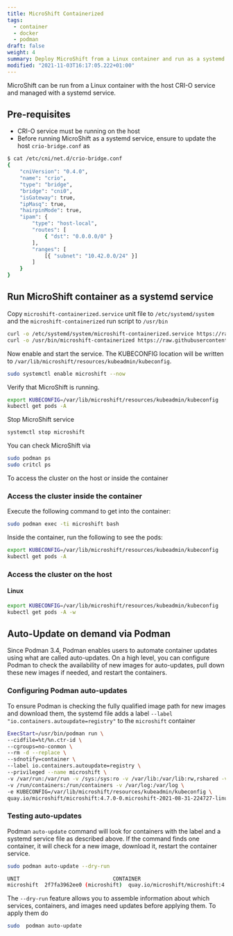 ```yaml
---
title: MicroShift Containerized
tags:
  - container
  - docker
  - podman
draft: false
weight: 4
summary: Deploy MicroShift from a Linux container and run as a systemd service.
modified: "2021-11-03T16:17:05.222+01:00"
---
```


MicroShift can be run from a Linux container with the host CRI-O service and managed with a systemd service.

## Pre-requisites

- CRI-O service must be running on the host
- Before running MicroShift as a systemd service, ensure to update the host `crio-bridge.conf` as

```bash
$ cat /etc/cni/net.d/crio-bridge.conf
{
    "cniVersion": "0.4.0",
    "name": "crio",
    "type": "bridge",
    "bridge": "cni0",
    "isGateway": true,
    "ipMasq": true,
    "hairpinMode": true,
    "ipam": {
        "type": "host-local",
        "routes": [
            { "dst": "0.0.0.0/0" }
        ],
        "ranges": [
            [{ "subnet": "10.42.0.0/24" }]
        ]
    }
}
```

## Run MicroShift container as a systemd service

Copy `microshift-containerized.service` unit file to `/etc/systemd/system` and the `microshift-containerized` run script to `/usr/bin`

```bash
curl -o /etc/systemd/system/microshift-containerized.service https://raw.githubusercontent.com/redhat-et/microshift/main/packaging/systemd/microshift-containerized.service
curl -o /usr/bin/microshift-containerized https://raw.githubusercontent.com/redhat-et/microshift/main/packaging/systemd/microshift-containerized
```

Now enable and start the service. The KUBECONFIG location will be written to `/var/lib/microshift/resources/kubeadmin/kubeconfig`.

```bash
sudo systemctl enable microshift --now
```

Verify that MicroShift is running.

```sh
export KUBECONFIG=/var/lib/microshift/resources/kubeadmin/kubeconfig
kubectl get pods -A
```

Stop MicroShift service

```bash
systemctl stop microshift
```

You can check MicroShift via

```bash
sudo podman ps
sudo critcl ps
```

To access the cluster on the host or inside the container

### Access the cluster inside the container

Execute the following command to get into the container:

```bash
sudo podman exec -ti microshift bash
```

Inside the container, run the following to see the pods:

```bash
export KUBECONFIG=/var/lib/microshift/resources/kubeadmin/kubeconfig
kubectl get pods -A
```

### Access the cluster on the host

#### Linux

```bash
export KUBECONFIG=/var/lib/microshift/resources/kubeadmin/kubeconfig
kubectl get pods -A -w
```

## Auto-Update on demand via Podman

Since Podman 3.4, Podman enables users to automate container updates using what are called auto-updates. On a high level, you can configure Podman to check the availability of new images for auto-updates, pull down these new images if needed, and restart the containers.

### Configuring Podman auto-updates

To ensure Podman is checking the fully qualified image path for new images and download them, the systemd file adds a label `--label "io.containers.autoupdate=registry"` to the `microshift` container

```bash
ExecStart=/usr/bin/podman run \
--cidfile=%t/%n.ctr-id \
--cgroups=no-conmon \
--rm -d --replace \
--sdnotify=container \
--label io.containers.autoupdate=registry \
--privileged --name microshift \
-v /var/run:/var/run -v /sys:/sys:ro -v /var/lib:/var/lib:rw,rshared -v /lib/modules:/lib/modules -v /etc:/etc\
-v /run/containers:/run/containers -v /var/log:/var/log \
-e KUBECONFIG=/var/lib/microshift/resources/kubeadmin/kubeconfig \
quay.io/microshift/microshift:4.7.0-0.microshift-2021-08-31-224727-linux-amd64
```

### Testing auto-updates

Podman `auto-update` command will look for containers with the label and a systemd service file as described above. If the command finds one container, it will check for a new image, download it, restart the container service.

```bash
sudo podman auto-update --dry-run

UNIT                              CONTAINER                                IMAGE                                                                           POLICY      UPDATED
microshift  2f7fa3962ee0 (microshift)  quay.io/microshift/microshift:4.7.0-0.microshift-2021-08-31-224727-linux-amd64  registry    false

```

The `--dry-run` feature allows you to assemble information about which services, containers, and images need updates before applying them. To apply them do

```bash
sudo  podman auto-update
```
